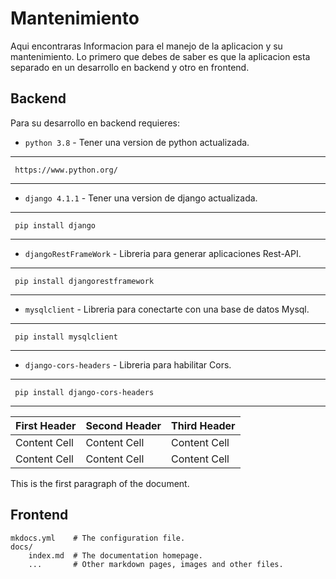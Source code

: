 # Mantenimiento

Aqui encontraras Informacion para el manejo de la aplicacion y su mantenimiento. Lo primero que debes de saber es que la aplicacion esta separado en un desarrollo en backend y otro en frontend.

## Backend

Para su desarrollo en backend  requieres:

* `python 3.8` - Tener una version de python actualizada.


---
     https://www.python.org/
---


* `django 4.1.1` - Tener una version de django actualizada.

---
     pip install django
---

* `djangoRestFrameWork` - Libreria para generar aplicaciones Rest-API.

---
     pip install djangorestframework
---

* `mysqlclient` - Libreria para conectarte con una base de datos Mysql.

---
     pip install mysqlclient
---

* `django-cors-headers` - Libreria para habilitar Cors.

---
     pip install django-cors-headers
---


First Header | Second Header | Third Header
------------ | ------------- | ------------
Content Cell | Content Cell  | Content Cell
Content Cell | Content Cell  | Content Cell


 
This is the first paragraph of the document.


## Frontend

    mkdocs.yml    # The configuration file.
    docs/
        index.md  # The documentation homepage.
        ...       # Other markdown pages, images and other files.

